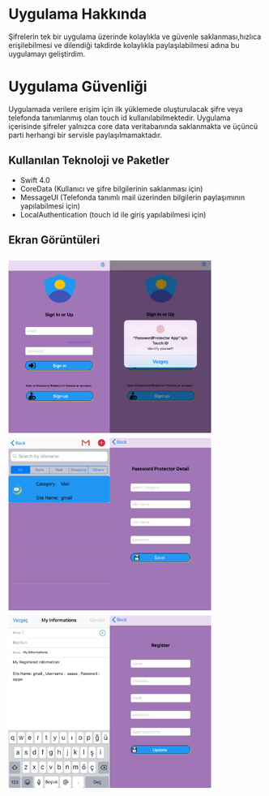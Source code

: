 # Uygulama Hakkında

Şifrelerin tek bir uygulama üzerinde kolaylıkla ve güvenle saklanması,hızlıca erişilebilmesi ve dilendiği takdirde kolaylıkla paylaşılabilmesi adına
bu uygulamayı geliştirdim.

# Uygulama Güvenliği

Uygulamada verilere erişim için ilk yüklemede oluşturulacak şifre veya telefonda tanımlanmış olan touch id kullanılabilmektedir. Uygulama içerisinde şifreler
yalnızca core data veritabanında saklanmakta ve üçüncü parti herhangi bir servisle paylaşılmamaktadır.

## Kullanılan Teknoloji ve Paketler

- Swift 4.0
- CoreData (Kullanıcı ve şifre bilgilerinin saklanması için)
- MessageUI (Telefonda tanımlı mail üzerinden bilgilerin paylaşımının yapılabilmesi için)
- LocalAuthentication (touch id ile giriş yapılabilmesi için)

## Ekran Görüntüleri


<img src="https://github.com/busranurok/PasswordProtected/blob/master/images/pp1.jpeg" width="200" height="340" style="margin-top:10px" align="left" >
<img src="https://github.com/busranurok/PasswordProtected/blob/master/images/pp2.jpeg" width="200" height="340" style="margin-top:10px;" align="left">
<img src="https://github.com/busranurok/PasswordProtected/blob/master/images/pp3.jpeg" width="200" height="340" style="margin-top:10px;" align="left">
<br/>
<img src="https://github.com/busranurok/PasswordProtected/blob/master/images/pp4.jpeg" width="200" height="340" style="margin-top:10px;" align="left">
<img src="https://github.com/busranurok/PasswordProtected/blob/master/images/pp5.jpeg" width="200" height="340" style="margin-top:10px;" align="left" >
<img src="https://github.com/busranurok/PasswordProtected/blob/master/images/pp6.jpeg" width="200" height="340" style="margin-top:10px;" align="left">

